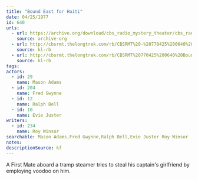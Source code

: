 ```yaml
---
title: "Bound East for Haiti"
date: 04/25/1977
id: 640
urls: 
  - url: https://archive.org/download/cbs_radio_mystery_theater/cbs_radio_mystery_theater-0601-0650.zip/cbs_radio_mystery_theater-0601-0650%2Fcbsrmt_0640_bound_east_for_haiti.mp3
    source: archive-org
  - url: http://cbsrmt.thelongtrek.com/rb/CBSRMT%20-%20770425%200640%20Bound%20East%20For%20Haiti_WLNH-FM_rb.mp3
    source: kl-rb
  - url: http://cbsrmt.thelongtrek.com/rb/CBSRMT%20770425%200640%20Bound%20East%20For%20Haiti_wbbm_rb.mp3
    source: kl-rb
tags: 
actors:  
  - id: 29
    name: Mason Adams  
  - id: 204
    name: Fred Gwynne  
  - id: 12
    name: Ralph Bell  
  - id: 10
    name: Evie Juster
writers:  
  - id: 234
    name: Roy Winsor
searchable: Mason Adams,Fred Gwynne,Ralph Bell,Evie Juster Roy Winsor
notes: 
descriptionSource: kf
---
```

A First Mate aboard a tramp steamer tries to steal his captain's girlfriend by employing voodoo on him.